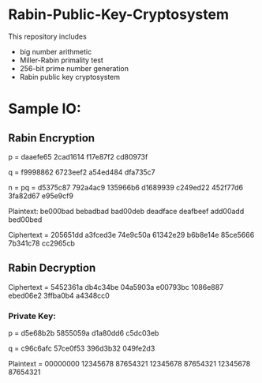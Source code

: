# Rabin-Public-Key-Cryptosystem
This repository includes 
- big number arithmetic
- Miller-Rabin primality test
- 256-bit prime number generation
- Rabin public key cryptosystem

# Sample IO:
## Rabin Encryption
  
p = daaefe65 2cad1614 f17e87f2 cd80973f
  
q = f9998862 6723eef2 a54ed484 dfa735c7
  
n = pq = d5375c87 792a4ac9 135966b6 d1689939 c249ed22 452f77d6 3fa82d67 e95e9cf9

Plaintext: be000bad bebadbad bad00deb deadface deafbeef add00add bed00bed
  
Ciphertext = 205651dd a3fced3e 74e9c50a 61342e29 b6b8e14e 85ce5666 7b341c78 cc2965cb

## Rabin Decryption
Ciphertext = 5452361a db4c34be 04a5903a e00793bc 1086e887 ebed06e2 3ffba0b4 a4348cc0
  
### Private Key:

p = d5e68b2b 5855059a d1a80dd6 c5dc03eb

q = c96c6afc 57ce0f53 396d3b32 049fe2d3

Plaintext = 00000000 12345678 87654321 12345678 87654321 12345678 87654321
